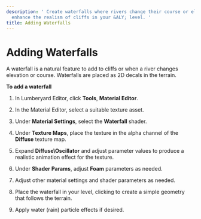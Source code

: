 ```yaml
---
description: ' Create waterfalls where rivers change their course or elevation to
  enhance the realism of cliffs in your &ALY; level. '
title: Adding Waterfalls
---
```

# Adding Waterfalls<a name="terrain-water-waterfalls"></a>

A waterfall is a natural feature to add to cliffs or when a river changes elevation or course\. Waterfalls are placed as 2D decals in the terrain\. 

**To add a waterfall**

1. In Lumberyard Editor, click **Tools**, **Material Editor**\.

1. In the Material Editor, select a suitable texture asset\.

1. Under **Material Settings**, select the **Waterfall** shader\.

1. Under **Texture Maps**, place the texture in the alpha channel of the **Diffuse** texture map\.

1. Expand **Diffuse\\Oscillator** and adjust parameter values to produce a realistic animation effect for the texture\.

1. Under **Shader Params**, adjust **Foam** parameters as needed\.

1. Adjust other material settings and shader parameters as needed\.

1. Place the waterfall in your level, clicking to create a simple geometry that follows the terrain\.

1. Apply water \(rain\) particle effects if desired\.